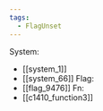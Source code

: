 ```yaml
---
tags:
  - FlagUnset
---
```

System:
- [[system_1]]
- [[system_66]]
Flag:
- [[flag_9476]]
Fn:
- [[c1410_function3]]
